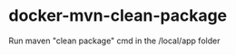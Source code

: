 docker-mvn-clean-package
========================

Run maven "clean package" cmd in the /local/app folder
